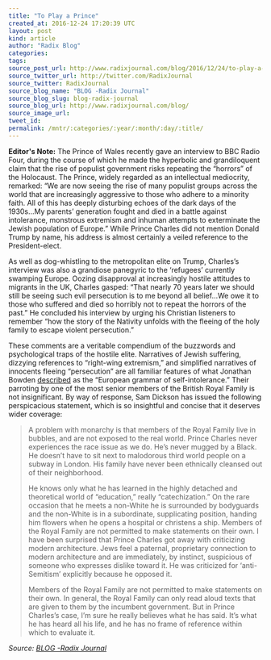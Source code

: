 ```yaml
---
title: "To Play a Prince"
created_at: 2016-12-24 17:20:39 UTC
layout: post
kind: article
author: "Radix Blog"
categories: 
tags: 
source_post_url: http://www.radixjournal.com/blog/2016/12/24/to-play-a-prince
source_twitter_url: http://twitter.com/RadixJournal
source_twitter: RadixJournal
source_blog_name: "BLOG -Radix Journal"
source_blog_slug: blog-radix-journal
source_blog_url: http://www.radixjournal.com/blog/
source_image_url: 
tweet_id:
permalink: /mntr/:categories/:year/:month/:day/:title/
---
```

<p><strong>Editor's Note:</strong> The Prince of Wales recently gave an interview to BBC Radio Four, during the course of which he made the hyperbolic and grandiloquent claim that the rise of populist government risks repeating the “horrors” of the Holocaust. The Prince, widely regarded as an intellectual mediocrity, remarked: “We are now seeing the rise of many populist groups across the world that are increasingly aggressive to those who adhere to a minority faith. All of this has deeply disturbing echoes of the dark days of the 1930s…My parents’ generation fought and died in a battle against intolerance, monstrous extremism and inhuman attempts to exterminate the Jewish population of Europe.” While Prince Charles did not mention Donald Trump by name, his address is almost certainly a veiled reference to the President-elect.  </p>
<p>As well as dog-whistling to the metropolitan elite on Trump, Charles’s interview was also a grandiose panegyric to the ‘refugees’ currently swamping Europe. Oozing disapproval at increasingly hostile attitudes to migrants in the UK, Charles gasped: “That nearly 70 years later we should still be seeing such evil persecution is to me beyond all belief…We owe it to those who suffered and died so horribly not to repeat the horrors of the past.” He concluded his interview by urging his Christian listeners to remember “how the story of the Nativity unfolds with the fleeing of the holy family to escape violent persecution.” </p>
<p>These comments are a veritable compendium of the buzzwords and psychological traps of the hostile elite. Narratives of Jewish suffering, dizzying references to “right-wing extremism,” and simplified narratives of innocents fleeing “persecution” are all familiar features of what Jonathan Bowden <a href="https://www.youtube.com/watch?v=aR4MvD9IEAE">described</a> as the “European grammar of self-intolerance.” Their parroting by one of the most senior members of the British Royal Family is not insignificant. By way of response, Sam Dickson has issued the following perspicacious statement, which is so insightful and concise that it deserves wider coverage:</p>
<blockquote>
<p>A problem with monarchy is that members of the Royal Family live in bubbles, and are not exposed to the real world. Prince Charles never experiences the race issue as we do. He’s never mugged by a Black. He doesn’t have to sit next to malodorous third world people on a subway in London. His family have never been ethnically cleansed out of their neighborhood.</p>
<p>He knows only what he has learned in the highly detached and theoretical world of “education,” really “catechization.” On the rare occasion that he meets a non-White he is surrounded by bodyguards and the non-White is in a subordinate, supplicating position, handing him flowers when he opens a hospital or christens a ship. Members of the Royal Family are not permitted to make statements on their own.
I have been surprised that Prince Charles got away with criticizing modern architecture. Jews feel a paternal, proprietary connection to modern architecture and are immediately, by instinct, suspicious of someone who expresses dislike toward it. He was criticized for ‘anti-Semitism’ explicitly because he opposed it. </p>
<p>Members of the Royal Family are not permitted to make statements on their own. In general, the Royal Family can only read aloud texts that are given to them by the incumbent government. But in Prince Charles’s case, I’m sure he really believes what he has said. It’s what he has heard all his life, and he has no frame of reference within which to evaluate it. </p>
</blockquote><div class="">
    <i>Source: <a href="http://www.radixjournal.com/blog/">BLOG -Radix Journal</a></i>
</div>

